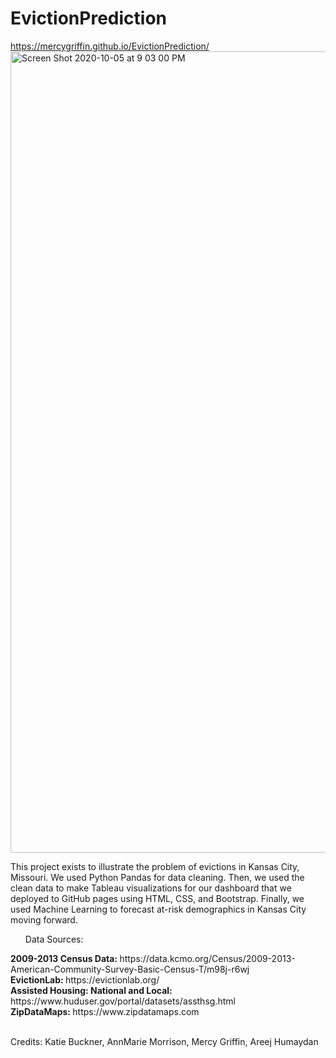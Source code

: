 # EvictionPrediction
https://mercygriffin.github.io/EvictionPrediction/
<img width="1282" alt="Screen Shot 2020-10-05 at 9 03 00 PM" src="https://user-images.githubusercontent.com/63508658/95150684-5cc21980-074e-11eb-9b31-9faf7c3f83ac.png">

This project exists to illustrate the problem of evictions in Kansas City, Missouri. We used Python Pandas for data cleaning. Then, we used the clean data to make Tableau visualizations for our dashboard that we deployed to GitHub pages using HTML, CSS, and Bootstrap. Finally, we used Machine Learning to forecast at-risk demographics in Kansas City moving forward. 

<ul>Data Sources:</ul>
<b>2009-2013 Census Data: </b>https://data.kcmo.org/Census/2009-2013-American-Community-Survey-Basic-Census-T/m98j-r6wj <br>
<b>EvictionLab: </b>https://evictionlab.org/<br>
<b>Assisted Housing: National and Local: </b>https://www.huduser.gov/portal/datasets/assthsg.html <br>
<b>ZipDataMaps: </b>https://www.zipdatamaps.com<br><br>


Credits: Katie Buckner, AnnMarie Morrison, Mercy Griffin, Areej Humaydan
